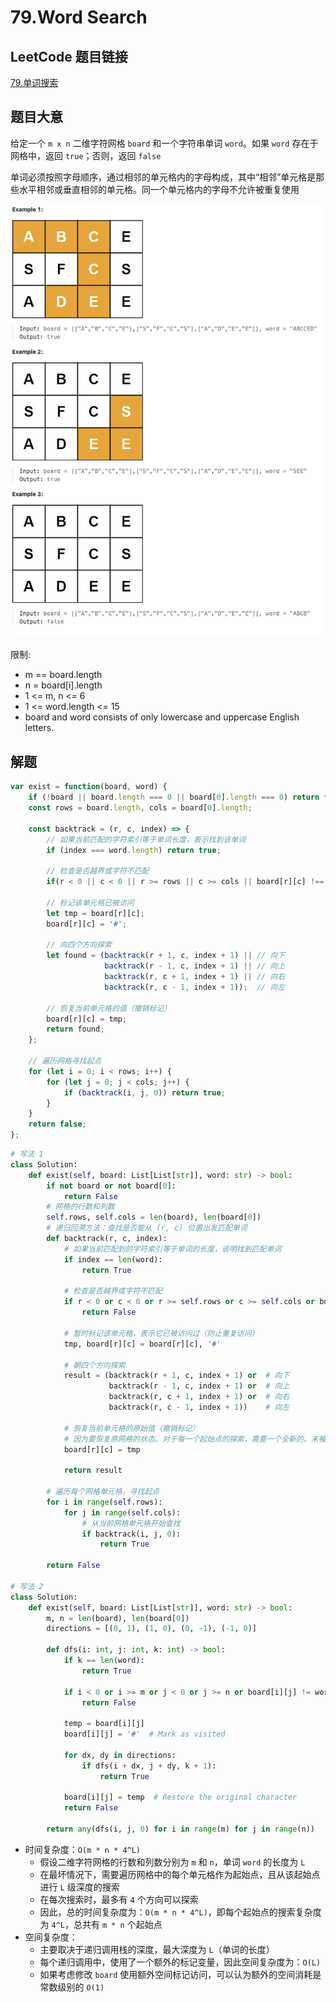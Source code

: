 # 79.Word Search

## LeetCode 题目链接

[79.单词搜索](https://leetcode.cn/problems/word-search/)

## 题目大意

给定一个 `m x n` 二维字符网格 `board` 和一个字符串单词 `word`。如果 `word` 存在于网格中，返回 `true`；否则，返回 `false`

单词必须按照字母顺序，通过相邻的单元格内的字母构成，其中“相邻”单元格是那些水平相邻或垂直相邻的单元格。同一个单元格内的字母不允许被重复使用

![alt text](images/example79.png)

限制:
- m == board.length
- n = board[i].length
- 1 <= m, n <= 6
- 1 <= word.length <= 15
- board and word consists of only lowercase and uppercase English letters.

## 解题

```js
var exist = function(board, word) {
    if (!board || board.length === 0 || board[0].length === 0) return false;
    const rows = board.length, cols = board[0].length;

    const backtrack = (r, c, index) => {
        // 如果当前匹配的字符索引等于单词长度，表示找到该单词
        if (index === word.length) return true;

        // 检查是否越界或字符不匹配
        if(r < 0 || c < 0 || r >= rows || c >= cols || board[r][c] !== word[index]) return false;

        // 标记该单元格已被访问
        let tmp = board[r][c];
        board[r][c] = '#';

        // 向四个方向探索
        let found = (backtrack(r + 1, c, index + 1) || // 向下
                     backtrack(r - 1, c, index + 1) || // 向上
                     backtrack(r, c + 1, index + 1) || // 向右
                     backtrack(r, c - 1, index + 1));  // 向左
                     
        // 恢复当前单元格的值（撤销标记）
        board[r][c] = tmp;
        return found;
    };

    // 遍历网格寻找起点
    for (let i = 0; i < rows; i++) {
        for (let j = 0; j < cols; j++) {
            if (backtrack(i, j, 0)) return true;
        }
    }
    return false;
};
```
```python
# 写法 1
class Solution:
    def exist(self, board: List[List[str]], word: str) -> bool:
        if not board or not board[0]:
            return False
        # 网格的行数和列数
        self.rows, self.cols = len(board), len(board[0])
        # 递归回溯方法：查找是否能从 (r, c) 位置出发匹配单词
        def backtrack(r, c, index):
            # 如果当前匹配到的字符索引等于单词的长度，说明找到匹配单词
            if index == len(word):
                return True
            
            # 检查是否越界或字符不匹配
            if r < 0 or c < 0 or r >= self.rows or c >= self.cols or board[r][c] != word[index]:
                return False

            # 暂时标记该单元格，表示它已被访问过（防止重复访问）
            tmp, board[r][c] = board[r][c], '#'

            # 朝四个方向探索
            result = (backtrack(r + 1, c, index + 1) or  # 向下
                      backtrack(r - 1, c, index + 1) or  # 向上
                      backtrack(r, c + 1, index + 1) or  # 向右
                      backtrack(r, c - 1, index + 1))    # 向左
            
            # 恢复当前单元格的原始值（撤销标记）
            # 因为要恢复原网格的状态。对于每一个起始点的探索，需要一个全新的、未被修改的原始网格
            board[r][c] = tmp

            return result

        # 遍历每个网格单元格，寻找起点
        for i in range(self.rows):
            for j in range(self.cols):
                # 从当前网格单元格开始查找
                if backtrack(i, j, 0):
                    return True

        return False

# 写法 2
class Solution:
    def exist(self, board: List[List[str]], word: str) -> bool:
        m, n = len(board), len(board[0])
        directions = [(0, 1), (1, 0), (0, -1), (-1, 0)]

        def dfs(i: int, j: int, k: int) -> bool:
            if k == len(word):
                return True
                
            if i < 0 or i >= m or j < 0 or j >= n or board[i][j] != word[k]:
                return False

            temp = board[i][j]
            board[i][j] = '#'  # Mark as visited

            for dx, dy in directions:
                if dfs(i + dx, j + dy, k + 1):
                    return True

            board[i][j] = temp  # Restore the original character
            return False
        
        return any(dfs(i, j, 0) for i in range(m) for j in range(n))
```

- 时间复杂度：`O(m * n * 4^L)`
  - 假设二维字符网格的行数和列数分别为 `m` 和 `n`，单词 `word` 的长度为 `L`
  - 在最坏情况下，需要遍历网格中的每个单元格作为起始点，且从该起始点进行 `L` 级深度的搜索
  - 在每次搜索时，最多有 `4` 个方向可以探索
  - 因此，总的时间复杂度为：`O(m * n * 4^L)`，即每个起始点的搜索复杂度为 `4^L`，总共有 `m * n` 个起始点
- 空间复杂度：
  - 主要取决于递归调用栈的深度，最大深度为 `L`（单词的长度）
  - 每个递归调用中，使用了一个额外的标记变量，因此空间复杂度为：`O(L)`
  - 如果考虑修改 `board` 使用额外空间标记访问，可以认为额外的空间消耗是常数级别的 `O(1)`